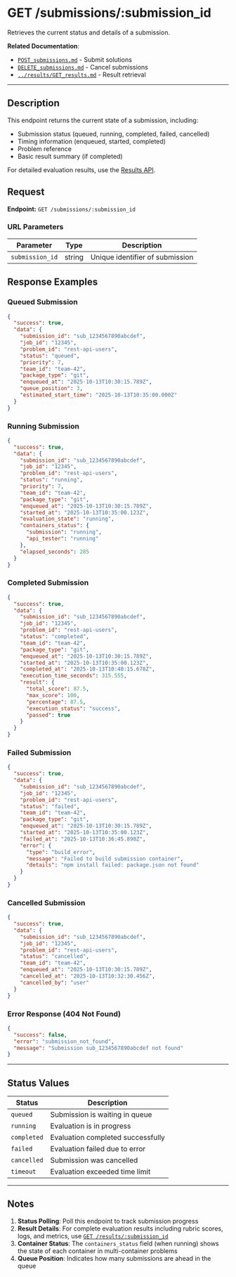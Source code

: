 # GET /submissions/:submission_id

Retrieves the current status and details of a submission.

**Related Documentation**:

- [`POST_submissions.md`](POST_submissions.md) - Submit solutions
- [`DELETE_submissions.md`](DELETE_submissions.md) - Cancel submissions
- [`../results/GET_results.md`](../results/GET_results.md) - Result retrieval

---

## Description

This endpoint returns the current state of a submission, including:

- Submission status (queued, running, completed, failed, cancelled)
- Timing information (enqueued, started, completed)
- Problem reference
- Basic result summary (if completed)

For detailed evaluation results, use the [Results API](../results/GET_results.md).

## Request

**Endpoint:** `GET /submissions/:submission_id`

### URL Parameters

| Parameter       | Type   | Description                     |
| --------------- | ------ | ------------------------------- |
| `submission_id` | string | Unique identifier of submission |

## Response Examples

### Queued Submission

```json
{
  "success": true,
  "data": {
    "submission_id": "sub_1234567890abcdef",
    "job_id": "12345",
    "problem_id": "rest-api-users",
    "status": "queued",
    "priority": 7,
    "team_id": "team-42",
    "package_type": "git",
    "enqueued_at": "2025-10-13T10:30:15.789Z",
    "queue_position": 3,
    "estimated_start_time": "2025-10-13T10:35:00.000Z"
  }
}
```

### Running Submission

```json
{
  "success": true,
  "data": {
    "submission_id": "sub_1234567890abcdef",
    "job_id": "12345",
    "problem_id": "rest-api-users",
    "status": "running",
    "priority": 7,
    "team_id": "team-42",
    "package_type": "git",
    "enqueued_at": "2025-10-13T10:30:15.789Z",
    "started_at": "2025-10-13T10:35:00.123Z",
    "evaluation_state": "running",
    "containers_status": {
      "submission": "running",
      "api_tester": "running"
    },
    "elapsed_seconds": 285
  }
}
```

### Completed Submission

```json
{
  "success": true,
  "data": {
    "submission_id": "sub_1234567890abcdef",
    "job_id": "12345",
    "problem_id": "rest-api-users",
    "status": "completed",
    "team_id": "team-42",
    "package_type": "git",
    "enqueued_at": "2025-10-13T10:30:15.789Z",
    "started_at": "2025-10-13T10:35:00.123Z",
    "completed_at": "2025-10-13T10:40:15.678Z",
    "execution_time_seconds": 315.555,
    "result": {
      "total_score": 87.5,
      "max_score": 100,
      "percentage": 87.5,
      "execution_status": "success",
      "passed": true
    }
  }
}
```

### Failed Submission

```json
{
  "success": true,
  "data": {
    "submission_id": "sub_1234567890abcdef",
    "job_id": "12345",
    "problem_id": "rest-api-users",
    "status": "failed",
    "team_id": "team-42",
    "package_type": "git",
    "enqueued_at": "2025-10-13T10:30:15.789Z",
    "started_at": "2025-10-13T10:35:00.123Z",
    "failed_at": "2025-10-13T10:36:45.890Z",
    "error": {
      "type": "build_error",
      "message": "Failed to build submission container",
      "details": "npm install failed: package.json not found"
    }
  }
}
```

### Cancelled Submission

```json
{
  "success": true,
  "data": {
    "submission_id": "sub_1234567890abcdef",
    "job_id": "12345",
    "problem_id": "rest-api-users",
    "status": "cancelled",
    "team_id": "team-42",
    "enqueued_at": "2025-10-13T10:30:15.789Z",
    "cancelled_at": "2025-10-13T10:32:30.456Z",
    "cancelled_by": "user"
  }
}
```

### Error Response (404 Not Found)

```json
{
  "success": false,
  "error": "submission_not_found",
  "message": "Submission sub_1234567890abcdef not found"
}
```

---

## Status Values

| Status      | Description                       |
| ----------- | --------------------------------- |
| `queued`    | Submission is waiting in queue    |
| `running`   | Evaluation is in progress         |
| `completed` | Evaluation completed successfully |
| `failed`    | Evaluation failed due to error    |
| `cancelled` | Submission was cancelled          |
| `timeout`   | Evaluation exceeded time limit    |

---

## Notes

1. **Status Polling**: Poll this endpoint to track submission progress
2. **Result Details**: For complete evaluation results including rubric scores, logs, and metrics, use [`GET /results/:submission_id`](../results/GET_results.md)
3. **Container Status**: The `containers_status` field (when running) shows the state of each container in multi-container problems
4. **Queue Position**: Indicates how many submissions are ahead in the queue
